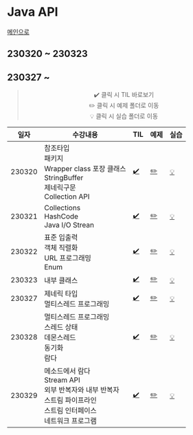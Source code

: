# Java API
[메인으로](https://github.com/sylee990205/lsy_dktechin_study)
## 230320 ~ 230323  
## 230327 ~
<div align = "center"> 

> :heavy_check_mark: 클릭 시 TIL 바로보기  
> :pencil2: 클릭 시 예제 폴더로 이동  
> :bulb: 클릭 시 실습 폴더로 이동    

| 일자       | 수강내용       | TIL | 예제 | 실습
| -------- | --------------- | --- | ---- | --- |
| 230320 | 참조타입<br>패키지<br>Wrapper class 포장 클래스<br>StringBuffer<br>제네릭구문<br>Collection API | [:heavy_check_mark:](230320_Java_day11.md) | [:pencil2:](/eclipse-workspace/javaedu/src/day11/) | [:bulb:](/eclipse-workspace/javaedu/src/day11/excercise/)
| 230321 | Collections<br>HashCode<br>Java I/O Strean | [:heavy_check_mark:](230321_Java_day12.md)| [:pencil2:](/eclipse-workspace/javaedu/src/day12/) | [:bulb:](/eclipse-workspace/javaedu/src/day12/excercise/)
| 230322 | 표준 입출력<br>객체 직렬화<br>URL 프로그래밍<br>Enum  |  [:heavy_check_mark:](230322_Java_day13.md)| [:pencil2:](/eclipse-workspace/javaedu/src/day13/) | [:bulb:](/eclipse-workspace/javaedu/src/day13/excercise/)
| 230323 | 내부 클래스 |  [:heavy_check_mark:](230323_Java_day14.md)| [:pencil2:](/eclipse-workspace/javaedu/src/day14/) | [:bulb:](/eclipse-workspace/javaedu/src/day14/excercise/)
| 230327 | 제네릭 타입<br>멀티스레드 프로그래밍  |  [:heavy_check_mark:](230327_Java_day16.md)| [:pencil2:](/eclipse-workspace/javaedu/src/day16/) | [:bulb:](/eclipse-workspace/javaedu/src/day16/excercise/mvclab/)
| 230328 | 멀티스레드 프로그래밍<br>스레드 상태<br> 데몬스레드<br>동기화<br>람다 | [:heavy_check_mark:](230327_Java_day17.md)| [:pencil2:](/eclipse-workspace/javaedu/src/day17/) | [:bulb:](/eclipse-workspace/javaedu/src/day17/excercise/)
| 230329 | 메소드에서 람다<br>Stream API<br>외부 반복자와 내부 반복자<br>스트림 파이프라인<br>스트림 인터페이스<br>네트워크 프로그램 | [:heavy_check_mark:](230327_Java_day18.md)| [:pencil2:](/eclipse-workspace/javaedu/src/day18/) | [:bulb:](/eclipse-workspace/javaedu/src/day18/excercise/)

</div>
